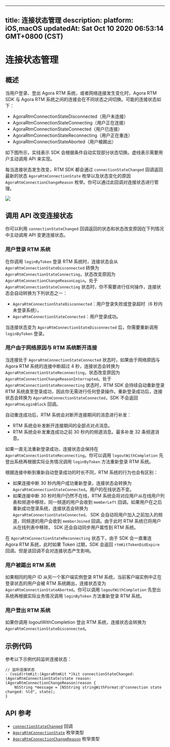
---
title: 连接状态管理
description: 
platform: iOS,macOS
updatedAt: Sat Oct 10 2020 06:53:14 GMT+0800 (CST)
---
# 连接状态管理
## 概述

当用户登录、登出 Agora RTM 系统，或者网络连接发生变化时，Agora RTM SDK 与 Agora RTM 系统之间的连接会在不同状态之间切换。可能的连接状态如下：

- AgoraRtmConnectionStateDisconnected（用户未连接）
- AgoraRtmConnectionStateConnecting（用户正在连接）
- AgoraRtmConnectionStateConnected（用户已连接）
- AgoraRtmConnectionStateReconnecting（用户正在重连）
- AgoraRtmConnectionStateAborted（用户被踢出）

如下图所示，实线表示 SDK 会根据条件自动实现部分状态切换。虚线表示需要用户主动调用 API 来实现。

<div class="alert note">每当连接状态发生改变，RTM SDK 都会通过 <code>connectionStateChanged</code> 回调返回最新的状态 <code>AgoraRtmConnectionState</code> 枚举以及状态变化的原因 <code>AgoraRtmConnectionChangeReason</code> 枚举。你可以通过此回调对连接状态进行管理。</div>

![](https://web-cdn.agora.io/docs-files/1602308853612)

## 调用 API 改变连接状态

你可以利用 `connectionStateChanged` 回调返回的状态和状态改变原因在下列情况中主动调用 API 变更连接状态。

### 用户登录 RTM 系统

在你调用 `loginByToken` 登录 RTM 系统时，连接状态会从 `AgoraRtmConnectionStateDisconnected` 转换为 `AgoraRtmConnectionStateConnecting`，状态改变原因为 `AgoraRtmConnectionChangeReasonLogin`。处于 `AgoraRtmConnectionStateConnecting` 状态时，你不需要进行任何操作，连接状态会自动转换为下列状态之一：

- `AgoraRtmConnectionStateDisconnected`：用户登录失败或登录超时（6 秒内未登录系统）。
- `AgoraRtmConnectionStateConnected`：用户登录成功。

当连接状态变为 `AgoraRtmConnectionStateDisconnected` 后，你需要重新调用 `loginByToken` 登录。

### 用户由于网络原因与 RTM 系统断开连接

当连接处于 `AgoraRtmConnectionStateConnected` 状态时，如果由于网络原因与 Agora RTM 系统的连接中断超过 4 秒，连接状态会转换为 `AgoraRtmConnectionStateReconnecting`，状态改变原因为 `AgoraRtmConnectionChangeReasonInterrupted`。处于 `AgoraRtmConnectionStateReconnecting` 状态时，RTM SDK 会持续自动重新登录 RTM 系统直至登录成功，因此你无需进行任何登录操作。重新登录成功后，连接状态会转换为 `AgoraRtmConnectionStateConnected`，SDK 不会返回 `AgoraRtmLoginBlock` 回调。

自动重连成功后，RTM 系统会对断开连接期间的消息进行补发：

- RTM 系统会补发断开连接期间的全部点对点消息。
- RTM 系统会补发重连成功之前 30 秒内的频道消息。最多补发 32 条频道消息。

如果一直无法重新登录成功，连接状态会保持在 `AgoraRtmConnectionStateReconnecting`。你可以调用 `logoutWithCompletion` 先登出系统再根据实际业务情况调用 `loginByToken` 方法重新登录 RTM 系统。


根据连接中断到重新自动登录成功的时长不同，RTM 系统的行为也会有区别：

- 如果连接中断 30 秒内用户成功重新登录，连接状态会转换为 `AgoraRtmConnectionStateConnected`。用户的在线状态不变。
- 如果连接中断 30 秒时用户仍然不在线，RTM 系统会将对应用户从在线用户列表和频道中移除，同一频道的用户会收到 `memberLeft` 回调。如果用户在之后重新成功登录系统，连接状态会转换为 `AgoraRtmConnectionStateConnected。` SDK 会自动将用户加入之前加入的频道，同频道的用户会收到 `memberJoined` 回调。由于此时 RTM 系统已将用户从在线列表中移除， SDK 还会自动同步用户属性到 RTM 系统。


在 `AgoraRtmConnectionStateReconnecting` 状态下，由于 SDK 会一直重连 Agora RTM 系统，此时如果 Token 过期，SDK 会返回 `rtmKitTokenDidExpire` 回调。但是该回调不会对连接状态产生影响。

###  用户被踢出 RTM 系统

如果相同的用户 ID 从另一个客户端实例登录 RTM 系统，当前客户端实例中正在登录状态的用户会被 RTM 系统踢出，连接状态变为 `AgoraRtmConnectionStateAborted`。你可以调用 `logoutWithCompletion` 先登出系统再根据实际业务情况调用 `loginByToken` 方法重新登录 RTM 系统。

### 用户登出 RTM 系统

如果你调用 logoutWithCompletion 登出 RTM 系统，连接状态会转换为 `AgoraRtmConnectionStateDisconnected`。

## 示例代码

参考以下示例代码监听连接状态：

```
// 监听连接状态
- (void)rtmKit:(AgoraRtmKit *)kit connectionStateChanged:(AgoraRtmConnectionState)state reason:(AgoraRtmConnectionChangeReason)reason {
    NSString *message = [NSString stringWithFormat:@"connection state changed: %ld", state];
}
```

## API 参考

- [`connectionStateChanged`](https://docs.agora.io/cn/Real-time-Messaging/API%20Reference/RTM_oc/Protocols/AgoraRtmDelegate.html#//api/name/rtmKit:connectionStateChanged:reason:) 回调
- [`AgoraRtmConnectionState`](https://docs.agora.io/cn/Real-time-Messaging/API%20Reference/RTM_oc/Constants/AgoraRtmConnectionState.html) 枚举类型
- [`AgoraRtmConnectionChangeReason`](https://docs.agora.io/cn/Real-time-Messaging/API%20Reference/RTM_oc/Constants/AgoraRtmConnectionChangeReason.html) 枚举类型

